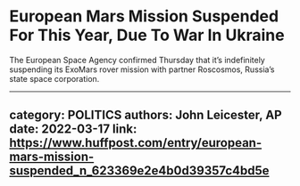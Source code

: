 # European Mars Mission Suspended For This Year, Due To War In Ukraine

The European Space Agency confirmed Thursday that it’s indefinitely suspending its ExoMars rover mission with partner Roscosmos, Russia’s state space corporation.

---
category: POLITICS
authors: John Leicester, AP
date: 2022-03-17
link: https://www.huffpost.com/entry/european-mars-mission-suspended_n_623369e2e4b0d39357c4bd5e
---
